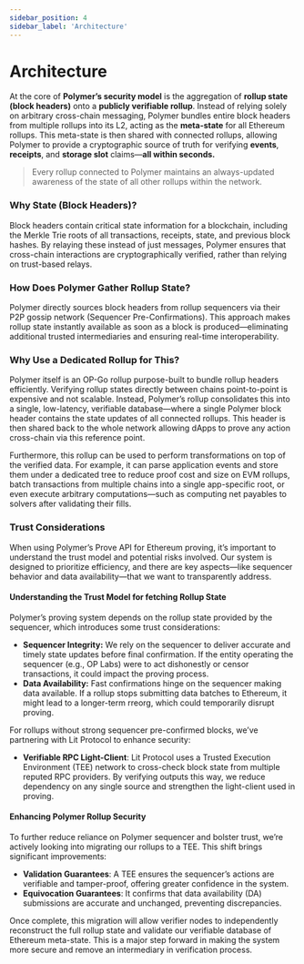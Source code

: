 ```yaml
---
sidebar_position: 4
sidebar_label: 'Architecture'
---
```


# Architecture

At the core of **Polymer’s security model** is the aggregation of **rollup state (block headers)** onto a **publicly verifiable rollup**. Instead of relying solely on arbitrary cross-chain messaging, Polymer bundles entire block headers from multiple rollups into its L2, acting as the **meta-state** for all Ethereum rollups. This meta-state is then shared with connected rollups, allowing Polymer to provide a cryptographic source of truth for verifying **events**, **receipts**, and **storage slot** claims—**all within seconds.**

> Every rollup connected to Polymer maintains an always-updated awareness of the state of all other rollups within the network.  

### **Why State (Block Headers)?**
Block headers contain critical state information for a blockchain, including the Merkle Trie roots of all transactions, receipts, state, and previous block hashes. By relaying these instead of just messages, Polymer ensures that cross-chain interactions are cryptographically verified, rather than relying on trust-based relays.

### **How Does Polymer Gather Rollup State?**
Polymer directly sources block headers from rollup sequencers via their P2P gossip network (Sequencer Pre-Confirmations). This approach makes rollup state instantly available as soon as a block is produced—eliminating additional trusted intermediaries and ensuring real-time interoperability.

### **Why Use a Dedicated Rollup for This?**
Polymer itself is an OP-Go rollup purpose-built to bundle rollup headers efficiently. Verifying rollup states directly between chains point-to-point is expensive and not scalable. Instead, Polymer’s rollup consolidates this into a single, low-latency, verifiable database—where a single Polymer block header contains the state updates of all connected rollups. This header is then shared back to the whole network allowing dApps to prove any action cross-chain via this reference point.

Furthermore, this rollup can be used to perform transformations on top of the verified data. For example, it can parse application events and store them under a dedicated tree to reduce proof cost and size on EVM rollups, batch transactions from multiple chains into a single app-specific root, or even execute arbitrary computations—such as computing net payables to solvers after validating their fills. 

### Trust Considerations

When using Polymer’s Prove API for Ethereum proving, it’s important to understand the trust model and potential risks involved. Our system is designed to prioritize efficiency, and there are key aspects—like sequencer behavior and data availability—that we want to transparently address.

#### **Understanding the Trust Model for fetching Rollup State**

Polymer’s proving system depends on the rollup state provided by the sequencer, which introduces some trust considerations:

- **Sequencer Integrity:** We rely on the sequencer to deliver accurate and timely state updates before final confirmation. If the entity operating the sequencer (e.g., OP Labs) were to act dishonestly or censor transactions, it could impact the proving process.
- **Data Availability:** Fast confirmations hinge on the sequencer making data available. If a rollup stops submitting data batches to Ethereum, it might lead to a longer-term rreorg, which could temporarily disrupt proving.

For rollups without strong sequencer pre-confirmed blocks, we’ve partnering with Lit Protocol to enhance security:

- **Verifiable RPC Light-Client**: Lit Protocol uses a Trusted Execution Environment (TEE) network to cross-check block state from multiple reputed RPC providers. By verifying outputs this way, we reduce dependency on any single source and strengthen the light-client used in proving.

#### **Enhancing Polymer Rollup Security** 

To further reduce reliance on Polymer sequencer and bolster trust, we’re actively looking into migrating our rollups to a TEE. This shift brings significant improvements:

- **Validation Guarantees**: A TEE ensures the sequencer’s actions are verifiable and tamper-proof, offering greater confidence in the system.
- **Equivocation Guarantees**: It confirms that data availability (DA) submissions are accurate and unchanged, preventing discrepancies.

Once complete, this migration will allow verifier nodes to independently reconstruct the full rollup state and validate our verifiable database of Ethereum meta-state. This is a major step forward in making the system more secure and remove an intermediary in verification process.
